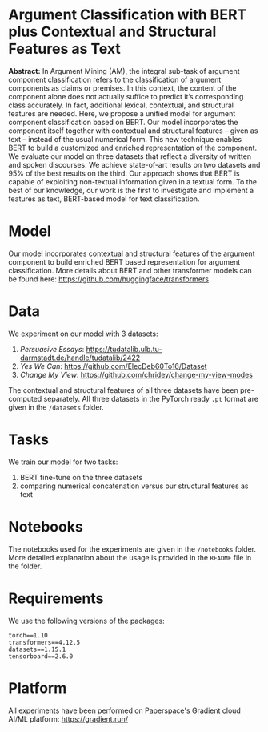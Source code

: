 # Argument Classification with BERT plus Contextual and Structural Features as Text

**Abstract:** In Argument Mining (AM), the integral sub-task of argument
component classification refers to the classification of argument
components as claims or premises. In this context, the content of the component
alone does not actually suffice to predict it’s corresponding class
accurately. In fact, additional lexical, contextual, and structural features
are needed. Here, we propose a unified model for argument component
classification based on BERT. Our model incorporates the component
itself together with contextual and structural features – given as text –
instead of the usual numerical form. This new technique enables BERT
to build a customized and enriched representation of the component. We
evaluate our model on three datasets that reflect a diversity of written
and spoken discourses. We achieve state-of-art results on two datasets
and 95% of the best results on the third. Our approach shows that BERT
is capable of exploiting non-textual information given in a textual form.
To the best of our knowledge, our work is the first to investigate and
implement a features as text, BERT-based model for text classification.

# Model

Our model incorporates contextual and structural features of the argument component to build enriched BERT based representation for argument classification. More details about BERT and other transformer models can be found here: https://github.com/huggingface/transformers

# Data

We experiment on our model with 3 datasets: 

1) *Persuasive Essays*: https://tudatalib.ulb.tu-darmstadt.de/handle/tudatalib/2422
2) *Yes We Can*: https://github.com/ElecDeb60To16/Dataset
3) *Change My View*: https://github.com/chridey/change-my-view-modes

The contextual and structural features of all three datasets have been pre-computed separately. All three datasets in the PyTorch ready ``.pt`` format are given in the ``/datasets`` folder.

# Tasks

We train our model for two tasks: 

1) BERT fine-tune on the three datasets
2) comparing numerical concatenation versus our structural features as text


# Notebooks

The notebooks used for the experiments are given in the ``/notebooks`` folder. More detailed explanation about the usage is provided in the ``README`` file in the folder.

# Requirements

We use the following versions of the packages:

```
torch==1.10
transformers==4.12.5
datasets==1.15.1
tensorboard==2.6.0
```

# Platform

All experiments have been performed on Paperspace's Gradient cloud AI/ML platform: https://gradient.run/
